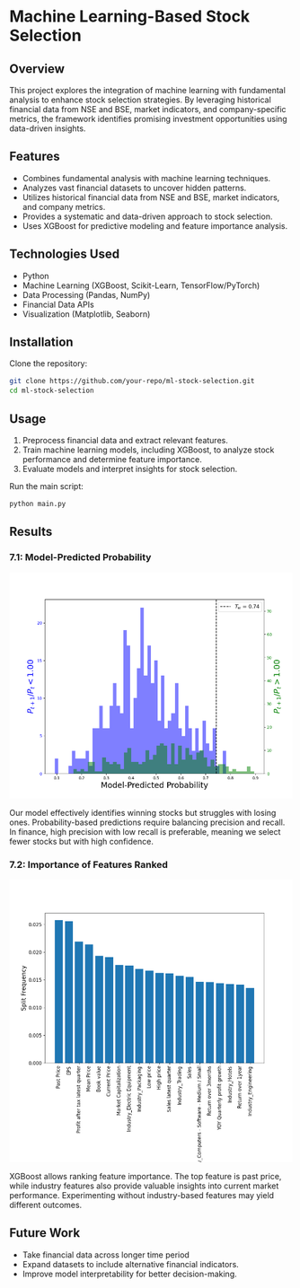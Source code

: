 # Machine Learning-Based Stock Selection

## Overview
This project explores the integration of machine learning with fundamental analysis to enhance stock selection strategies. By leveraging historical financial data from NSE and BSE, market indicators, and company-specific metrics, the framework identifies promising investment opportunities using data-driven insights.

## Features
- Combines fundamental analysis with machine learning techniques.
- Analyzes vast financial datasets to uncover hidden patterns.
- Utilizes historical financial data from NSE and BSE, market indicators, and company metrics.
- Provides a systematic and data-driven approach to stock selection.
- Uses XGBoost for predictive modeling and feature importance analysis.

## Technologies Used
- Python
- Machine Learning (XGBoost, Scikit-Learn, TensorFlow/PyTorch)
- Data Processing (Pandas, NumPy)
- Financial Data APIs
- Visualization (Matplotlib, Seaborn)

## Installation
Clone the repository:
   ```bash
   git clone https://github.com/your-repo/ml-stock-selection.git
   cd ml-stock-selection
   ```

## Usage
1. Preprocess financial data and extract relevant features.
2. Train machine learning models, including XGBoost, to analyze stock performance and determine feature importance.
3. Evaluate models and interpret insights for stock selection.

Run the main script:
   ```bash
   python main.py
   ```

## Results

### 7.1: Model-Predicted Probability
![Model Probability](imgs/results.png)

Our model effectively identifies winning stocks but struggles with losing ones. Probability-based predictions require balancing precision and recall. In finance, high precision with low recall is preferable, meaning we select fewer stocks but with high confidence.

### 7.2: Importance of Features Ranked
![Feature Importance](imgs/feature_importances_20.png)

XGBoost allows ranking feature importance. The top feature is past price, while industry features also provide valuable insights into current market performance. Experimenting without industry-based features may yield different outcomes.


## Future Work
- Take financial data across longer time period
- Expand datasets to include alternative financial indicators.
- Improve model interpretability for better decision-making.
